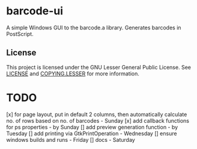 # barcode-ui
A simple Windows GUI to the barcode.a library. Generates barcodes in PostScript.

## License
This project is licensed under the GNU Lesser General Public License. See [LICENSE](../blob/master/LICENSE) and [COPYING.LESSER](../blob/master/COPYING.LESSER) for more information.


# TODO
[x] for page layout, put in default 2 columns, then automatically calculate no. of rows based on no. of barcodes - Sunday
[x] add callback functions for ps properties - by Sunday
[] add preview generation function - by Tuesday
[] add printing via GtkPrintOperation - Wednesday
[] ensure windows builds and runs - Friday
[] docs - Saturday
